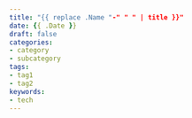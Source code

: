 ```yaml
---
title: "{{ replace .Name "-" " " | title }}"
date: {{ .Date }}
draft: false
categories:
- category
- subcategory
tags:
- tag1
- tag2
keywords:
- tech
---
```


